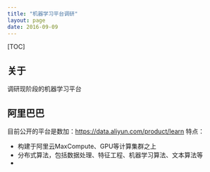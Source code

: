 ```yaml
---
title: "机器学习平台调研"
layout: page
date: 2016-09-09
---
```

[TOC]

## 关于
调研现阶段的机器学习平台

## 阿里巴巴
目前公开的平台是数加：<https://data.aliyun.com/product/learn>
特点：

- 构建于阿里云MaxCompute、GPU等计算集群之上
- 分布式算法，包括数据处理、特征工程、机器学习算法、文本算法等
- 
